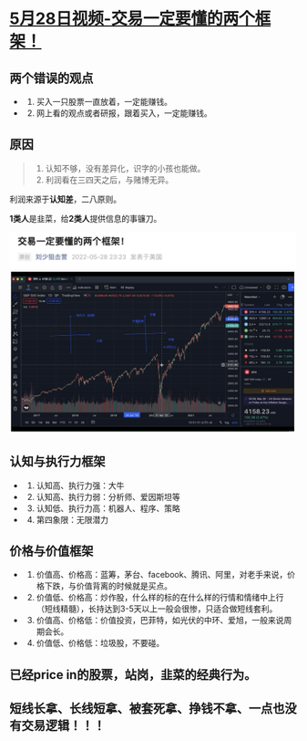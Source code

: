 # [5月28日视频-交易一定要懂的两个框架！](https://mp.weixin.qq.com/s/BRi52TLyrCkvvKmjcns3Bg)

## 两个错误的观点

* 1. 买入一只股票一直放着，一定能赚钱。
* 2. 网上看的观点或者研报，跟着买入，一定能赚钱。

## 原因

> 1. 认知不够，没有差异化，识字的小孩也能做。
> 2. 利润看在三四天之后，与赌博无异。

利润来源于**认知差**，二八原则。

**1类人**是韭菜，给**2类人**提供信息的事镰刀。


![img](5月28日视频图.png)


## **认知与执行力框架**

* 1. 认知高、执行力强：大牛
* 2. 认知高、执行力弱：分析师、爱因斯坦等
* 3. 认知低、执行力高：机器人、程序、策略
* 4. 第四象限：无限潜力

## **价格与价值框架**

* 1. 价值高、价格高：蓝筹，茅台、facebook、腾讯、阿里，对老手来说，价格下跌，与价值背离的时候就是买点。
* 2. 价值低、价格高：炒作股，什么样的标的在什么样的行情和情绪中上行（短线精髓），长持达到3-5天以上一般会很惨，只适合做短线套利。
* 3. 价值高、价格低：价值投资，巴菲特，如光伏的中环、爱旭，一般来说周期会长。
* 4. 价值低、价格低：垃圾股，不要碰。

## **已经price in的股票，站岗，韭菜的经典行为。**

## **短线长拿、长线短拿、被套死拿、挣钱不拿、一点也没有交易逻辑！！！**